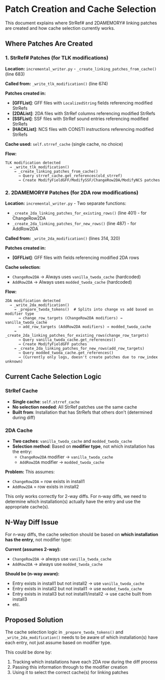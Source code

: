 # Patch Creation and Cache Selection

This document explains where StrRef# and 2DAMEMORY# linking patches are created and how cache selection currently works.

## Where Patches Are Created

### 1. StrRef# Patches (for TLK modifications)

**Location:** `incremental_writer.py` - `_create_linking_patches_from_cache()` (line 683)

**Called from:** `_write_tlk_modification()` (line 674)

**Patches created in:**

- **[GFFList]**: GFF files with `LocalizedString` fields referencing modified StrRefs
- **[2DAList]**: 2DA files with StrRef columns referencing modified StrRefs  
- **[SSFList]**: SSF files with StrRef sound entries referencing modified StrRefs
- **[HACKList]**: NCS files with CONSTI instructions referencing modified StrRefs

**Cache used:** `self.strref_cache` (single cache, no choice)

**Flow:**

```
TLK modification detected
  → _write_tlk_modification()
    → _create_linking_patches_from_cache()
      → Query strref_cache.get_references(old_strref)
      → Create ModifyFieldGFF/ModifySSF/ChangeRow2DA/ModifyNCS patches
```

### 2. 2DAMEMORY# Patches (for 2DA row modifications)

**Location:** `incremental_writer.py` - Two separate functions:

- `_create_2da_linking_patches_for_existing_rows()` (line 401) - for ChangeRow2DA
- `_create_2da_linking_patches_for_new_rows()` (line 487) - for AddRow2DA

**Called from:** `_write_2da_modification()` (lines 314, 320)

**Patches created in:**

- **[GFFList]**: GFF files with fields referencing modified 2DA rows

**Cache selection:**

- `ChangeRow2DA` → Always uses `vanilla_twoda_cache` (hardcoded)
- `AddRow2DA` → Always uses `modded_twoda_cache` (hardcoded)

**Flow:**

```
2DA modification detected
  → _write_2da_modification()
    → _prepare_twoda_tokens()  # Splits into change vs add based on modifier type
      → change_row_targets (ChangeRow2DA modifiers) → vanilla_twoda_cache
      → add_row_targets (AddRow2DA modifiers) → modded_twoda_cache
    → _create_2da_linking_patches_for_existing_rows(change_row_targets)
      → Query vanilla_twoda_cache.get_references()
      → Create ModifyFieldGFF patches
    → _create_2da_linking_patches_for_new_rows(add_row_targets)
      → Query modded_twoda_cache.get_references()
      → (Currently only logs, doesn't create patches due to row_index unknown)
```

## Current Cache Selection Logic

### StrRef Cache

- **Single cache**: `self.strref_cache`
- **No selection needed**: All StrRef patches use the same cache
- **Built from**: Installation that has StrRefs that others don't (determined during diff)

### 2DA Cache  

- **Two caches**: `vanilla_twoda_cache` and `modded_twoda_cache`
- **Selection method**: Based on **modifier type**, not which installation has the entry:
  - `ChangeRow2DA` modifier → `vanilla_twoda_cache`
  - `AddRow2DA` modifier → `modded_twoda_cache`

**Problem:** This assumes:

- `ChangeRow2DA` = row exists in install1
- `AddRow2DA` = row exists in install2

This only works correctly for 2-way diffs. For n-way diffs, we need to determine which installation(s) actually have the entry and use the appropriate cache(s).

## N-Way Diff Issue

For n-way diffs, the cache selection should be based on **which installation has the entry**, not modifier type:

**Current (assumes 2-way):**

- `ChangeRow2DA` → always use `vanilla_twoda_cache`
- `AddRow2DA` → always use `modded_twoda_cache`

**Should be (n-way aware):**

- Entry exists in install1 but not install2 → use `vanilla_twoda_cache`
- Entry exists in install2 but not install1 → use `modded_twoda_cache`
- Entry exists in install3 but not install1/install2 → use cache built from install3
- etc.

## Proposed Solution

The cache selection logic in `_prepare_twoda_tokens()` and `_write_2da_modification()` needs to be aware of which installation(s) have each entry, not just assume based on modifier type.

This could be done by:

1. Tracking which installations have each 2DA row during the diff process
2. Passing this information through to the modifier creation
3. Using it to select the correct cache(s) for linking patches
